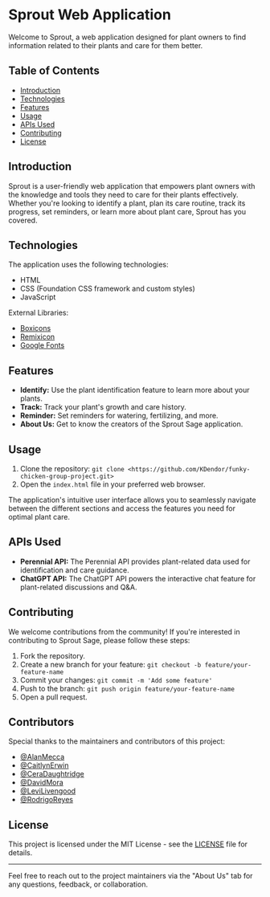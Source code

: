 # Sprout Web Application

Welcome to Sprout, a web application designed for plant owners to find information related to their plants and care for them better.

## Table of Contents

- [Introduction](#introduction)
- [Technologies](#technologies)
- [Features](#features)
- [Usage](#usage)
- [APIs Used](#apis-used)
- [Contributing](#contributing)
- [License](#license)

## Introduction

Sprout is a user-friendly web application that empowers plant owners with the knowledge and tools they need to care for their plants effectively. Whether you're looking to identify a plant, plan its care routine, track its progress, set reminders, or learn more about plant care, Sprout has you covered.

## Technologies

The application uses the following technologies:

- HTML
- CSS (Foundation CSS framework and custom styles)
- JavaScript

External Libraries:
- [Boxicons](https://boxicons.com/)
- [Remixicon](https://remixicon.com/)
- [Google Fonts](https://fonts.google.com/)

## Features

- **Identify:** Use the plant identification feature to learn more about your plants.
- **Track:** Track your plant's growth and care history.
- **Reminder:** Set reminders for watering, fertilizing, and more.
- **About Us:** Get to know the creators of the Sprout Sage application.

## Usage

1. Clone the repository: `git clone <https://github.com/KDendor/funky-chicken-group-project.git>`
2. Open the `index.html` file in your preferred web browser.

The application's intuitive user interface allows you to seamlessly navigate between the different sections and access the features you need for optimal plant care.

## APIs Used

- **Perennial API:** The Perennial API provides plant-related data used for identification and care guidance.
- **ChatGPT API:** The ChatGPT API powers the interactive chat feature for plant-related discussions and Q&A.

## Contributing

We welcome contributions from the community! If you're interested in contributing to Sprout Sage, please follow these steps:

1. Fork the repository.
2. Create a new branch for your feature: `git checkout -b feature/your-feature-name`
3. Commit your changes: `git commit -m 'Add some feature'`
4. Push to the branch: `git push origin feature/your-feature-name`
5. Open a pull request.

## Contributors

Special thanks to the maintainers and contributors of this project:

- [@AlanMecca](https://github.com/ajmecca68)
- [@CaitlynErwin](https://github.com/KDendor)
- [@CeraDaughtridge](https://github.com/CeraDaughtridge)
- [@DavidMora](https://github.com/Prosentint)
- [@LeviLivengood](https://github.com/Levi02-4)
- [@RodrigoReyes](https://github.com/RodKing96)

## License

This project is licensed under the MIT License - see the [LICENSE](LICENSE) file for details.

---

Feel free to reach out to the project maintainers via the "About Us" tab for any questions, feedback, or collaboration.

